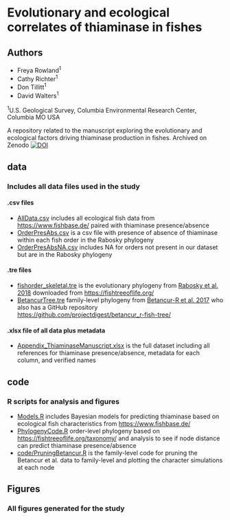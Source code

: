 # Evolutionary and ecological correlates of thiaminase in fishes

## Authors
- Freya Rowland<sup>1</sup>
- Cathy Richter<sup>1</sup>
- Don Tillitt<sup>1</sup>
- David Walters<sup>1</sup>

<sup>1</sup>U.S. Geological Survey, Columbia Environmental Research Center, Columbia MO USA

A repository related to the manuscript exploring the evolutionary and ecological factors driving thiaminase production in fishes. Archived on Zenodo [![DOI](https://zenodo.org/badge/428418093.svg)](https://zenodo.org/badge/latestdoi/428418093)

## data
### Includes all data files used in the study

#### .csv files
- [AllData.csv](<data/AllData.csv>) includes all ecological fish data from https://www.fishbase.de/ paired with thiaminase presence/absence
- [OrderPresAbs.csv](<data/OrderPresAbs.csv>) is a csv file with presence of absence of thiaminase within each fish order in the Rabosky phylogeny
- [OrderPresAbsNA.csv](<OrderPresAbsNA.csv>) includes NA for orders not present in our dataset but are in the Rabosky phylogeny

#### .tre files
- [fishorder_skeletal.tre](<data/fishorder_skeletal.tre>) is the evolutionary phylogeny from [Rabosky et al. 2018](<https://www.nature.com/articles/s41586-018-0273-1>) downloaded from <https://fishtreeoflife.org/>
- [BetancurTree.tre](<data/Betancur2017.tre>) family-level phylogeny from [Betancur-R et al. 2017](<https://bmcecolevol.biomedcentral.com/articles/10.1186/s12862-017-0958-3>) who also has a GitHub repository https://github.com/projectdigest/betancur_r-fish-tree/

#### .xlsx file of all data plus metadata
- [Appendix_ThiaminaseManuscript.xlsx](<data/Appendix_ThiaminaseManuscript.xlsx>) is the full dataset including all references for thiaminase presence/absence, metadata for each column, and verified names

## code
### R scripts for analysis and figures

- [Models.R](<code/Models.R>) includes Bayesian models for predicting thiaminase based on ecological fish characteristics from https://www.fishbase.de/
- [PhylogenyCode.R](<code/PhylogenyCode.R>) order-level phylogeny based on https://fishtreeoflife.org/taxonomy/ and analysis to see if node distance can predict thiaminase presence/absence
- [code/PruningBetancur.R](<code/PruningBetancur.R>) is the family-level code for pruning the Betancur et al. data to family-level and plotting the character simulations at each node

## Figures
### All figures generated for the study
